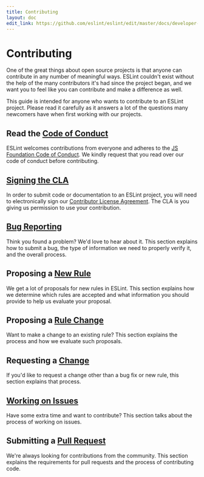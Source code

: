 ```yaml
---
title: Contributing
layout: doc
edit_link: https://github.com/eslint/eslint/edit/master/docs/developer-guide/contributing/README.md
---
```

<!-- Note: No pull requests accepted for this file. See README.md in the root directory for details. -->

# Contributing

One of the great things about open source projects is that anyone can contribute in any number of meaningful ways. ESLint couldn't exist without the help of the many contributors it's had since the project began, and we want you to feel like you can contribute and make a difference as well.

This guide is intended for anyone who wants to contribute to an ESLint project. Please read it carefully as it answers a lot of the questions many newcomers have when first working with our projects.

## Read the [Code of Conduct](https://js.foundation/community/code-of-conduct)

ESLint welcomes contributions from everyone and adheres to the [JS Foundation Code of Conduct](https://js.foundation/community/code-of-conduct). We kindly request that you read over our code of conduct before contributing.

## [Signing the CLA](https://contribute.jquery.org/cla)

In order to submit code or documentation to an ESLint project, you will need to electronically sign our [Contributor License Agreement](https://cla.js.foundation/eslint/eslint). The CLA is you giving us permission to use your contribution.

## [Bug Reporting](reporting-bugs)

Think you found a problem? We'd love to hear about it. This section explains how to submit a bug, the type of information we need to properly verify it, and the overall process.

## Proposing a [New Rule](new-rules)

We get a lot of proposals for new rules in ESLint. This section explains how we determine which rules are accepted and what information you should provide to help us evaluate your proposal.

## Proposing a [Rule Change](rule-changes)

Want to make a change to an existing rule? This section explains the process and how we evaluate such proposals.

## Requesting a [Change](changes)

If you'd like to request a change other than a bug fix or new rule, this section explains that process.

## [Working on Issues](working-on-issues)

Have some extra time and want to contribute? This section talks about the process of working on issues.

## Submitting a [Pull Request](pull-requests)

We're always looking for contributions from the community. This section explains the requirements for pull requests and the process of contributing code.
